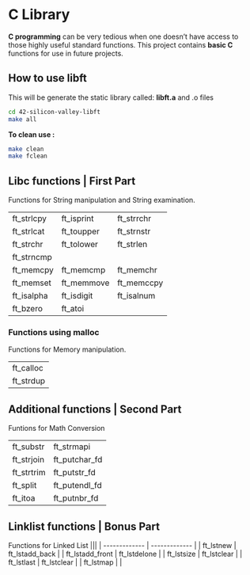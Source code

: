 # C Library
**C programming** can be very tedious when one doesn’t have access to those highly useful standard functions.
This project contains **basic C** functions for use in future projects.

## How to use libft

This will be generate the static library called: **libft.a** and .o files

```bash
cd 42-silicon-valley-libft
make all
```

**To clean use :**
```bash
make clean
make fclean
```

## Libc functions  | First Part

Functions for String manipulation and String examination.

||||
| ------------- | ------------- | ------------- |
| ft_strlcpy  | ft_isprint  | ft_strrchr  |
| ft_strlcat  | ft_toupper  | ft_strnstr  |
| ft_strchr  | ft_tolower  | ft_strlen  |
|  ft_strncmp |   |   |
| ft_memcpy  | ft_memcmp  | ft_memchr  |
| ft_memset  |  ft_memmove | ft_memccpy  |
| ft_isalpha  | ft_isdigit  | ft_isalnum  |
| ft_bzero  | ft_atoi  |   |

### Functions  using malloc

Functions for Memory manipulation.

||
| ------------- |
| ft_calloc  |
| ft_strdup  |

## Additional functions | Second Part

Funtions for Math Conversion

|||
| ------------- | ------------- |
| ft_substr  | ft_strmapi  |
| ft_strjoin  | ft_putchar_fd  |
| ft_strtrim  | ft_putstr_fd  |
| ft_split  | ft_putendl_fd  |
| ft_itoa  | ft_putnbr_fd  |

## Linklist functions | Bonus Part

Functions for  Linked List
|||
| ------------- | ------------- |
| ft_lstnew  | ft_lstadd_back  |
| ft_lstadd_front  | ft_lstdelone  |
| ft_lstsize  | ft_lstclear  |
| ft_lstlast  | ft_lstclear  |
| ft_lstmap  |   |
